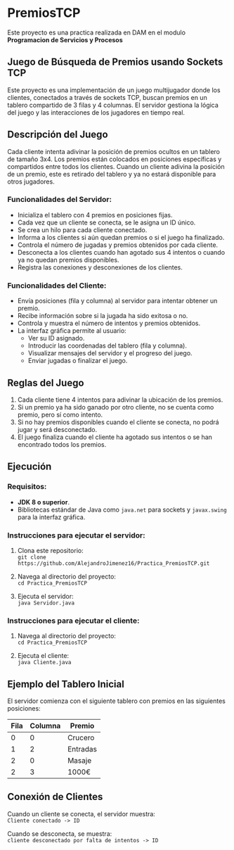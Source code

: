 # PremiosTCP

Este proyecto es una practica realizada en DAM en el modulo **Programacion de Servicios y Procesos**

## Juego de Búsqueda de Premios usando Sockets TCP

Este proyecto es una implementación de un juego multijugador donde los clientes, conectados a través de sockets TCP, buscan premios en un tablero compartido de 3 filas y 4 columnas. El servidor gestiona la lógica del juego y las interacciones de los jugadores en tiempo real.

## Descripción del Juego

Cada cliente intenta adivinar la posición de premios ocultos en un tablero de tamaño 3x4. Los premios están colocados en posiciones específicas y compartidos entre todos los clientes. Cuando un cliente adivina la posición de un premio, este es retirado del tablero y ya no estará disponible para otros jugadores.

### Funcionalidades del Servidor:

- Inicializa el tablero con 4 premios en posiciones fijas.
- Cada vez que un cliente se conecta, se le asigna un ID único.
- Se crea un hilo para cada cliente conectado.
- Informa a los clientes si aún quedan premios o si el juego ha finalizado.
- Controla el número de jugadas y premios obtenidos por cada cliente.
- Desconecta a los clientes cuando han agotado sus 4 intentos o cuando ya no quedan premios disponibles.
- Registra las conexiones y desconexiones de los clientes.

### Funcionalidades del Cliente:

- Envía posiciones (fila y columna) al servidor para intentar obtener un premio.
- Recibe información sobre si la jugada ha sido exitosa o no.
- Controla y muestra el número de intentos y premios obtenidos.
- La interfaz gráfica permite al usuario:
  - Ver su ID asignado.
  - Introducir las coordenadas del tablero (fila y columna).
  - Visualizar mensajes del servidor y el progreso del juego.
  - Enviar jugadas o finalizar el juego.

## Reglas del Juego

1. Cada cliente tiene 4 intentos para adivinar la ubicación de los premios.
2. Si un premio ya ha sido ganado por otro cliente, no se cuenta como premio, pero sí como intento.
3. Si no hay premios disponibles cuando el cliente se conecta, no podrá jugar y será desconectado.
4. El juego finaliza cuando el cliente ha agotado sus intentos o se han encontrado todos los premios.

## Ejecución

### Requisitos:
- **JDK 8 o superior**.
- Bibliotecas estándar de Java como `java.net` para sockets y `javax.swing` para la interfaz gráfica.

### Instrucciones para ejecutar el servidor:

1. Clona este repositorio:  
   `git clone https://github.com/AlejandroJimenez16/Practica_PremiosTCP.git`  

2. Navega al directorio del proyecto:  
   `cd Practica_PremiosTCP`  

3. Ejecuta el servidor:  
   `java Servidor.java`

### Instrucciones para ejecutar el cliente:

1. Navega al directorio del proyecto:  
   `cd Practica_PremiosTCP`  

2. Ejecuta el cliente:  
   `java Cliente.java`

## Ejemplo del Tablero Inicial

El servidor comienza con el siguiente tablero con premios en las siguientes posiciones:

| Fila | Columna | Premio   |
|------|---------|----------|
| 0    | 0       | Crucero  |
| 1    | 2       | Entradas |
| 2    | 0       | Masaje   |
| 2    | 3       | 1000€    |

## Conexión de Clientes

Cuando un cliente se conecta, el servidor muestra:  
`Cliente conectado -> ID`

Cuando se desconecta, se muestra:  
`cliente desconectado por falta de intentos -> ID`
